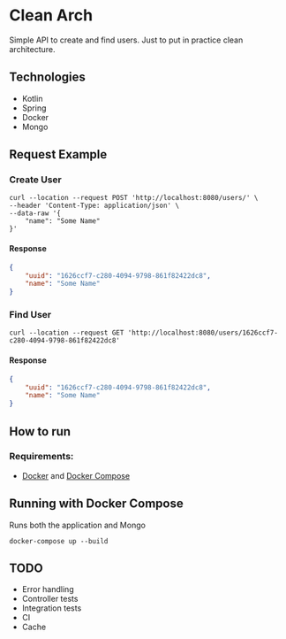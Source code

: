 # Clean Arch
Simple API to create and find users. Just to put in practice clean architecture.

## Technologies
- Kotlin
- Spring
- Docker
- Mongo

## Request Example

### Create User
```
curl --location --request POST 'http://localhost:8080/users/' \
--header 'Content-Type: application/json' \
--data-raw '{
    "name": "Some Name"
}'
```

#### Response
```json
{
    "uuid": "1626ccf7-c280-4094-9798-861f82422dc8",
    "name": "Some Name"
}
```

### Find User
```
curl --location --request GET 'http://localhost:8080/users/1626ccf7-c280-4094-9798-861f82422dc8'
```

#### Response
```json
{
    "uuid": "1626ccf7-c280-4094-9798-861f82422dc8",
    "name": "Some Name"
}
```

## How to run

### Requirements:
- [Docker](https://docs.docker.com/get-docker/) and [Docker Compose](https://docs.docker.com/compose/install/)

## Running with Docker Compose
Runs both the application and Mongo
```
docker-compose up --build
```

## TODO
- Error handling
- Controller tests
- Integration tests
- CI
- Cache